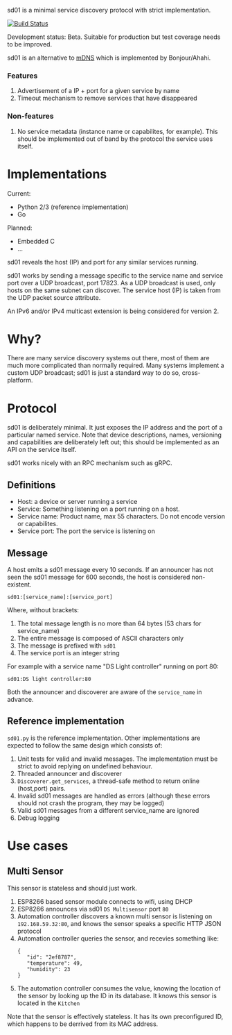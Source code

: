 sd01 is a minimal service discovery protocol with strict implementation.

[![Build Status](https://travis-ci.org/naggie/sd01.svg?branch=master)](https://travis-ci.org/naggie/sd01)

Development status: Beta. Suitable for production but test coverage needs to
be improved.

sd01 is an alternative to [mDNS](https://en.wikipedia.org/wiki/Multicast_DNS)
which is implemented by Bonjour/Ahahi.


### Features
1. Advertisement of a IP + port for a given service by name
2. Timeout mechanism to remove services that have disappeared


### Non-features
1. No service metadata (instance name or capabilites, for example). This should
   be implemented out of band by the protocol the service uses itself.


#  Implementations

Current:

* Python 2/3 (reference implementation)
* Go


Planned:

* Embedded C
* ...

sd01 reveals the host (IP) and port for any similar services running.

sd01 works by sending a message specific to the service name and service port
over a UDP broadcast, port 17823. As a UDP broadcast is used, only hosts on the
same subnet can discover. The service host (IP) is taken from the UDP packet
source attribute.

An IPv6 and/or IPv4 multicast extension is being considered for version 2.


# Why?

There are many service discovery systems out there, most of them are much more
complicated than normally required. Many systems implement a custom UDP
broadcast; sd01 is just a standard way to do so, cross-platform.


# Protocol

sd01 is deliberately minimal. It just exposes the IP address and the port of a
particular named service. Note that device descriptions, names, versioning and
capabilities are deliberately left out; this should be implemented as an API on
the service itself.

sd01 works nicely with an RPC mechanism such as gRPC.

## Definitions

  * Host: a device or server running a service
  * Service: Something listening on a port running on a host.
  * Service name: Product name, max 55 characters. Do not encode version or
    capabilites.
  * Service port: The port the service is listening on

## Message

A host emits a sd01 message every 10 seconds. If an announcer has not
seen the sd01 message for 600 seconds, the host is considered non-existent.

```
sd01:[service_name]:[service_port]
```

Where, without brackets:

  1. The total message length is no more than 64 bytes (53 chars for service_name)
  2. The entire message is composed of ASCII characters only
  3. The message is prefixed with `sd01`
  4. The service port is an integer string


For example with a service name "DS Light controller" running on port 80:

```
sd01:DS light controller:80
```


Both the announcer and discoverer are aware of the `service_name` in advance.

## Reference implementation

`sd01.py` is the reference implementation. Other implementations are expected
to follow the same design which consists of:

  1. Unit tests for valid and invalid messages. The implementation must be
     strict to avoid replying on undefined behaviour.
  2. Threaded announcer and discoverer
  3. `Discoverer.get_services`, a thread-safe method to return online
     (host,port) pairs.
  4. Invalid sd01 messages are handled as errors (although these errors should
     not crash the program, they may be logged)
  5. Valid sd01 messages from a different service_name are ignored
  5. Debug logging



# Use cases

## Multi Sensor
This sensor is stateless and should just work.

1. ESP8266 based sensor module connects to wifi, using DHCP
2. ESP8266 announces via sd01 `DS Multisensor` port `80`
3. Automation controller discovers a known multi sensor is listening on `192.168.59.32:80`, and knows the sensor speaks a specific HTTP JSON protocol
4. Automation controller queries the sensor, and recevies something like:
    ```
    {
       "id": "2ef8787",
       "temperature": 49,
       "humidity": 23
    }
    ```
5. The automation controller consumes the value, knowing the location of the sensor by looking up the ID in its database. It knows this sensor is located in the `Kitchen`

Note that the sensor is effectively stateless. It has its own preconfigured ID, which happens to be derrived from its MAC address.

